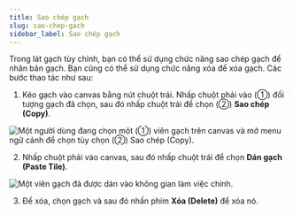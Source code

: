 ```yaml
---
title: Sao chép gạch
slug: sao-chep-gach
sidebar_label: Sao chép gạch
---
```


Trong lát gạch tùy chỉnh, bạn có thể sử dụng chức năng sao chép gạch để nhân bản gạch. Bạn cũng có thể sử dụng chức năng xóa để xóa gạch. Các bước thao tác như sau:

1. Kéo gạch vào canvas bằng nút chuột trái. Nhấp chuột phải vào (①) đối tượng gạch đã chọn, sau đó nhấp chuột trái để chọn (②) **Sao chép (Copy)**.

![Một người dùng đang chọn một (①) viên gạch trên canvas và mở menu ngữ cảnh để chọn tùy chọn (②) Sao chép (Copy).](https://storage.googleapis.com/jegavn_kb/images/83919b59-b16b-4631-9a71-61bd4366b604.png)

2. Nhấp chuột phải vào canvas, sau đó nhấp chuột trái để chọn **Dán gạch (Paste Tile)**.

![Một viên gạch đã được dán vào không gian làm việc chính.](https://storage.googleapis.com/jegavn_kb/images/5c832f40-e40b-43b8-9d02-501b5f500089.png)

3. Để xóa, chọn gạch và sau đó nhấn phím **Xóa (Delete)** để xóa nó.